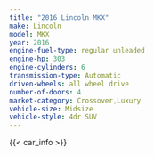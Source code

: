 ```yaml
---
title: "2016 Lincoln MKX"
make: Lincoln
model: MKX
year: 2016
engine-fuel-type: regular unleaded
engine-hp: 303
engine-cylinders: 6
transmission-type: Automatic
driven-wheels: all wheel drive
number-of-doors: 4
market-category: Crossover,Luxury
vehicle-size: Midsize
vehicle-style: 4dr SUV
---
```


{{< car_info >}}
